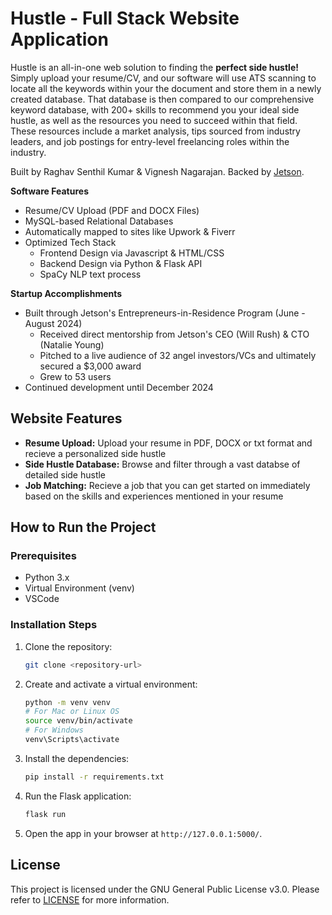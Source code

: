 # Hustle - Full Stack Website Application
Hustle is an all-in-one web solution to finding the **perfect side hustle!** Simply upload your resume/CV, and our software will use ATS scanning to locate all the keywords within your the document and store them in a newly created database. That database is then compared to our comprehensive keyword database, with 200+ skills to recommend you your ideal side hustle, as well as the resources you need to succeed within that field. These resources include a market analysis, tips sourced from industry leaders, and job postings for entry-level freelancing roles within the industry.

Built by Raghav Senthil Kumar & Vignesh Nagarajan. Backed by [Jetson](https://www.jetson.app/).

**Software Features**
- Resume/CV Upload (PDF and DOCX Files)
- MySQL-based Relational Databases
- Automatically mapped to sites like Upwork & Fiverr
- Optimized Tech Stack
  - Frontend Design via Javascript & HTML/CSS
  - Backend Design via Python & Flask API
  - SpaCy NLP text process


**Startup Accomplishments**
- Built through Jetson's Entrepreneurs-in-Residence Program (June - August 2024)
  - Received direct mentorship from Jetson's CEO (Will Rush) & CTO (Natalie Young)
  - Pitched to a live audience of 32 angel investors/VCs and ultimately secured a $3,000 award
  - Grew to 53 users
- Continued development until December 2024



## Website Features

- **Resume Upload:** Upload your resume in PDF, DOCX or txt format and recieve a personalized side hustle
- **Side Hustle Database:** Browse and filter through a vast databse of detailed side hustle
- **Job Matching:** Recieve a job that you can get started on immediately based on the skills and experiences mentioned in your resume

## How to Run the Project

### Prerequisites
- Python 3.x
- Virtual Environment (venv)
- VSCode

### Installation Steps
1. Clone the repository:
    ```bash
    git clone <repository-url>
    ```
2. Create and activate a virtual environment:
    ```bash
    python -m venv venv
    # For Mac or Linux OS
    source venv/bin/activate
    # For Windows
    venv\Scripts\activate
    ```

3. Install the dependencies:
    ```bash
    pip install -r requirements.txt
    ```

4. Run the Flask application:
    ```bash
    flask run
    ```

5. Open the app in your browser at `http://127.0.0.1:5000/`.


## License

This project is licensed under the GNU General Public License v3.0. Please refer to [LICENSE](https://github.com/vignesh-nagarajan-vn/Hustle/blob/main/LICENSE) for more information.
